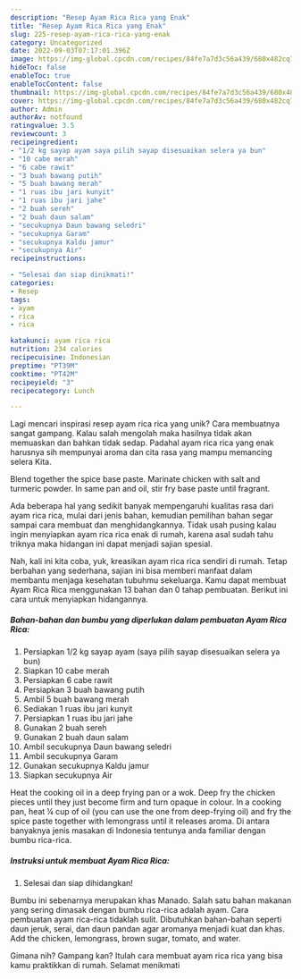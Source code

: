```yaml
---
description: "Resep Ayam Rica Rica yang Enak"
title: "Resep Ayam Rica Rica yang Enak"
slug: 225-resep-ayam-rica-rica-yang-enak
category: Uncategorized
date: 2022-09-03T07:17:01.396Z
image: https://img-global.cpcdn.com/recipes/84fe7a7d3c56a439/680x482cq70/ayam-rica-rica-foto-resep-utama.jpg
hideToc: false
enableToc: true
enableTocContent: false
thumbnail: https://img-global.cpcdn.com/recipes/84fe7a7d3c56a439/680x482cq70/ayam-rica-rica-foto-resep-utama.jpg
cover: https://img-global.cpcdn.com/recipes/84fe7a7d3c56a439/680x482cq70/ayam-rica-rica-foto-resep-utama.jpg
author: Admin
authorAv: notfound
ratingvalue: 3.5
reviewcount: 3
recipeingredient:
- "1/2 kg sayap ayam saya pilih sayap disesuaikan selera ya bun"
- "10 cabe merah"
- "6 cabe rawit"
- "3 buah bawang putih"
- "5 buah bawang merah"
- "1 ruas ibu jari kunyit"
- "1 ruas ibu jari jahe"
- "2 buah sereh"
- "2 buah daun salam"
- "secukupnya Daun bawang seledri"
- "secukupnya Garam"
- "secukupnya Kaldu jamur"
- "secukupnya Air"
recipeinstructions:

- "Selesai dan siap dinikmati!"
categories:
- Resep
tags:
- ayam
- rica
- rica

katakunci: ayam rica rica 
nutrition: 234 calories
recipecuisine: Indonesian
preptime: "PT39M"
cooktime: "PT42M"
recipeyield: "3"
recipecategory: Lunch

---
```





Lagi mencari inspirasi resep ayam rica rica yang unik? Cara membuatnya sangat gampang. Kalau salah mengolah maka hasilnya tidak akan memuaskan dan bahkan tidak sedap. Padahal ayam rica rica yang enak harusnya sih mempunyai aroma dan cita rasa yang mampu memancing selera Kita.





Blend together the spice base paste. Marinate chicken with salt and turmeric powder. In same pan and oil, stir fry base paste until fragrant.

Ada beberapa hal yang sedikit banyak mempengaruhi kualitas rasa dari ayam rica rica, mulai dari jenis bahan, kemudian pemilihan bahan segar sampai cara membuat dan menghidangkannya. Tidak usah pusing kalau ingin menyiapkan ayam rica rica enak di rumah, karena asal sudah tahu triknya maka hidangan ini dapat menjadi sajian spesial.






Nah, kali ini kita coba, yuk, kreasikan ayam rica rica sendiri di rumah. Tetap berbahan yang sederhana, sajian ini bisa memberi manfaat dalam membantu menjaga kesehatan tubuhmu sekeluarga. Kamu dapat membuat Ayam Rica Rica menggunakan 13 bahan dan 0 tahap pembuatan. Berikut ini cara untuk menyiapkan hidangannya.

<!--inarticleads1-->

##### Bahan-bahan dan bumbu yang diperlukan dalam pembuatan Ayam Rica Rica:

1. Persiapkan 1/2 kg sayap ayam (saya pilih sayap disesuaikan selera ya bun)
1. Siapkan 10 cabe merah
1. Persiapkan 6 cabe rawit
1. Persiapkan 3 buah bawang putih
1. Ambil 5 buah bawang merah
1. Sediakan 1 ruas ibu jari kunyit
1. Persiapkan 1 ruas ibu jari jahe
1. Gunakan 2 buah sereh
1. Gunakan 2 buah daun salam
1. Ambil secukupnya Daun bawang seledri
1. Ambil secukupnya Garam
1. Gunakan secukupnya Kaldu jamur
1. Siapkan secukupnya Air


Heat the cooking oil in a deep frying pan or a wok. Deep fry the chicken pieces until they just become firm and turn opaque in colour. In a cooking pan, heat ¼ cup of oil (you can use the one from deep-frying oil) and fry the spice paste together with lemongrass until it releases aroma. Di antara banyaknya jenis masakan di Indonesia tentunya anda familiar dengan bumbu rica-rica. 

<!--inarticleads2-->

##### Instruksi untuk membuat Ayam Rica Rica:


1. Selesai dan siap dihidangkan!

Bumbu ini sebenarnya merupakan khas Manado. Salah satu bahan makanan yang sering dimasak dengan bumbu rica-rica adalah ayam. Cara pembuatan ayam rica-rica tidaklah sulit. Dibutuhkan bahan-bahan seperti daun jeruk, serai, dan daun pandan agar aromanya menjadi kuat dan khas. Add the chicken, lemongrass, brown sugar, tomato, and water. 

Gimana nih? Gampang kan? Itulah cara membuat ayam rica rica yang bisa kamu praktikkan di rumah. Selamat menikmati
